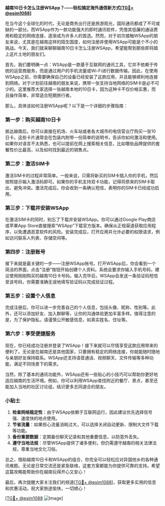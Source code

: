 **越南10日卡怎么注册WSApp？——轻松搞定海外通信新方式[[TG💪+ @esim1088](https://t.me/s/esim1088)]**

在当今这个全球化的时代，无论是商务出行还是旅游观光，国际通讯都成了不可或缺的一部分。而WSApp作为一款功能强大的即时通讯软件，凭借其低廉的通话费用和稳定的网络连接，逐渐成为许多人的首选。然而，对于初次接触WSApp的朋友来说，尤其是在越南这样的陌生国度，如何注册并使用WSApp可能是个不小的挑战。今天，我们就来聊聊越南10日卡怎么注册WSApp，希望能帮到那些即将踏上这片土地的朋友们。

首先，我们要明确一点：WSApp是一款基于互联网的通讯工具，它并不依赖于传统的运营商服务，而是通过用户的手机流量或Wi-Fi进行数据传输。因此，在使用WSApp之前，你需要确保自己的设备已经安装了这款应用，并且能够顺利地连接到网络。对于计划前往越南的朋友来说，携带一张支持当地网络的SIM卡是必不可少的。这里推荐大家选择一张越南本地的10日卡，因为这种卡不仅价格实惠，而且操作简单，非常适合短期旅行者。

那么，具体该如何注册WSApp呢？以下是一个详细的步骤指南：

### 第一步：购买越南10日卡

抵达越南后，你可以直接在机场、火车站或者各大城市的电信营业厅购买一张10日卡。这些卡片通常会在包装内附带一份简单的说明书，告诉你如何激活和使用。如果你对语言不太熟悉，也可以提前在网上搜索相关信息，比如哪些品牌提供的套餐性价比最高，以及如何找到最近的销售点。

### 第二步：激活SIM卡

激活SIM卡的过程非常简单。一般来说，只需将新买的SIM卡插入你的手机，然后按照提示输入激活码即可。如果你的手机支持双卡功能，记得将原来的SIM卡取出，避免冲突。激活完成后，你会收到一条确认短信，表明你的SIM卡已经成功启用。

### 第三步：下载并安装WSApp

在激活SIM卡的同时，别忘了下载并安装WSApp。你可以通过Google Play商店或苹果App Store直接搜索“WSApp”下载官方版本。确保从正规渠道获取应用程序，以免遭遇恶意软件的风险。安装完成后，打开应用并允许必要的权限请求，例如访问联系人列表、存储空间等。

### 第四步：注册账号

接下来就是最关键的一步——注册WSApp账号。打开WSApp后，你会看到一个简洁的界面，点击“注册”按钮开始创建个人资料。系统会要求你输入手机号码，建议使用刚刚购买的越南10日卡号码。输入完毕后，WSApp会发送一条验证码短信至该号码，你需要准确无误地填写验证码以完成验证过程。

### 第五步：设置个人信息

完成注册后，你可以进一步完善自己的个人信息，包括头像、昵称、性别等。此外，还可以添加好友、加入群聊等，让你的沟通体验更加丰富多样。值得注意的是，为了保护隐私，请谨慎公开敏感信息，如真实姓名、住址等。

### 第六步：享受便捷服务

现在，你已经成功注册并登录了WSApp！接下来就可以尽情享受这款应用带来的便利了。无论是在越南还是其他国家，只要拥有稳定的网络连接，你就能随时随地与亲朋好友保持联系。WSApp还支持语音通话、视频聊天、文件传输等多种功能，满足不同场景下的需求。

当然，除了基本的通讯功能外，WSApp还有一些贴心的小技巧可以帮助你更好地适应越南的生活环境。例如，你可以利用WSApp查找附近的餐厅、景点，甚至还能加入当地的社区讨论组，结识更多志同道合的朋友。

### 小贴士

1. **检查网络稳定性**：由于WSApp依赖于互联网运行，因此建议优先选择信号强、速度快的地点使用。
2. **节省流量**：如果担心流量消耗过大，可以选择关闭自动更新、限制大文件下载等功能。
3. **备份重要数据**：定期备份聊天记录和其他重要信息，以防意外丢失。
4. **遵守当地法规**：尽管WSApp提供了诸多便利，但仍需遵守越南的相关法律法规，尊重当地文化习俗。

总之，借助越南10日卡和WSApp的组合，你完全可以轻松应对异国他乡的各种通讯难题。无论是日常交流还是紧急联络，这套方案都能为你提供可靠的支持。希望这篇攻略能帮助你在越南玩得开心又安心！

最后，再次提醒大家关注我们的频道[[TG💪+ @esim1088](https://t.me/s/esim1088)]，获取更多实用的信息和优惠活动。祝大家旅途愉快，一切顺心！

[[TG💪+ @esim1088](https://t.me/s/esim1088) ![Image](https://i.postimg.cc/4NQfJmqS/Snipaste-2025-05-13-00-14-12.png)]